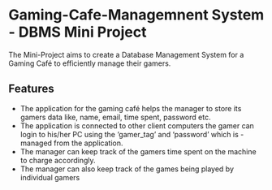 # Gaming-Cafe-Managemnent System - DBMS Mini Project
The Mini-Project aims to create a Database Management System for a Gaming Café to efficiently manage their gamers. 

## Features

- The application for the gaming café helps the manager to store its gamers data like, name, email, time spent, password etc.
- The application is connected to other client computers  the gamer can login to his/her PC using the ‘gamer_tag’ and ‘password’ which is - managed from the application.
- The manager can keep track of the gamers time spent on the machine to charge accordingly.
- The manager can also keep track of the games being played by individual gamers
